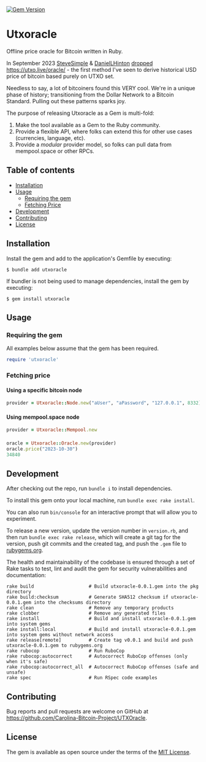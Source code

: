[![Gem Version](https://badge.fury.io/rb/utxoracle.svg)](https://badge.fury.io/rb/utxoracle)

# Utxoracle
Offline price oracle for Bitcoin written in Ruby.

In September 2023 [SteveSimple](https://twitter.com/SteveSimple) & [DanielLHinton](https://twitter.com/DanielLHinton) [dropped](https://twitter.com/SteveSimple/status/1704864674431332503) https://utxo.live/oracle/ - the first method I've seen to derive historical USD price of bitcoin based purely on UTXO set.

Needless to say, a lot of bitcoiners found this VERY cool. We're in a unique phase of history; transitioning from the Dollar Network to a Bitcoin Standard. Pulling out these patterns sparks joy.

The purpose of releasing Utxoracle as a Gem is multi-fold:
1. Make the tool available as a Gem to the Ruby community.
2. Provide a flexible API, where folks can extend this for other use cases (currencies, language, etc).
3. Provide a _modular_ provider model, so folks can pull data from mempool.space or other RPCs.


## Table of contents

- [Installation](#installation)
- [Usage](#usage)
  * [Requiring the gem](#requiring-the-gem)
  * [Fetching Price](#fetching-price)
- [Development](#development)
- [Contributing](#contributing)
- [License](#license)


## Installation

Install the gem and add to the application's Gemfile by executing:

    $ bundle add utxoracle

If bundler is not being used to manage dependencies, install the gem by executing:

    $ gem install utxoracle

## Usage

### Requiring the gem

All examples below assume that the gem has been required.

```ruby
require 'utxoracle'
```


### Fetching price

#### Using a specific bitcoin node
```ruby
provider = Utxoracle::Node.new("aUser", "aPassword", "127.0.0.1", 8332)
```

#### Using mempool.space node
```ruby
provider = Utxoracle::Mempool.new
```

####
```ruby
oracle = Utxoracle::Oracle.new(provider)
oracle.price("2023-10-30")
34840
```

## Development

After checking out the repo, run `bundle i` to install dependencies.

To install this gem onto your local machine, run `bundle exec rake install`.

You can also run `bin/console` for an interactive prompt that will allow you to experiment.

To release a new version, update the version number in `version.rb`, and then run `bundle exec rake release`,
which will create a git tag for the version, push git commits and the created tag, and push the `.gem` file
to [rubygems.org](https://rubygems.org).

The health and maintainability of the codebase is ensured through a set of
Rake tasks to test, lint and audit the gem for security vulnerabilities and documentation:

```
rake build                    # Build utxoracle-0.0.1.gem into the pkg directory
rake build:checksum           # Generate SHA512 checksum if utxoracle-0.0.1.gem into the checksums directory
rake clean                    # Remove any temporary products
rake clobber                  # Remove any generated files
rake install                  # Build and install utxoracle-0.0.1.gem into system gems
rake install:local            # Build and install utxoracle-0.0.1.gem into system gems without network access
rake release[remote]          # Create tag v0.0.1 and build and push utxoracle-0.0.1.gem to rubygems.org
rake rubocop                  # Run RuboCop
rake rubocop:autocorrect      # Autocorrect RuboCop offenses (only when it's safe)
rake rubocop:autocorrect_all  # Autocorrect RuboCop offenses (safe and unsafe)
rake spec                     # Run RSpec code examples
```

## Contributing

Bug reports and pull requests are welcome on GitHub at https://github.com/Carolina-Bitcoin-Project/UTXOracle.

## License

The gem is available as open source under the terms of the [MIT License](https://opensource.org/licenses/MIT).
